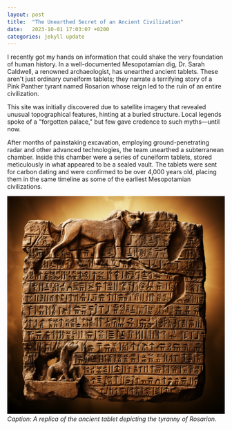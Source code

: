 ```yaml
---
layout: post
title:  "The Unearthed Secret of an Ancient Civilization"
date:   2023-10-01 17:03:07 +0200
categories: jekyll update
---
```

I recently got my hands on information that could shake the very foundation of human history. In a well-documented Mesopotamian dig, Dr. Sarah Caldwell, a renowned archaeologist, has unearthed ancient tablets. These aren't just ordinary cuneiform tablets; they narrate a terrifying story of a Pink Panther tyrant named Rosarion whose reign led to the ruin of an entire civilization.

This site was initially discovered due to satellite imagery that revealed unusual topographical features, hinting at a buried structure. Local legends spoke of a "forgotten palace," but few gave credence to such myths—until now.

After months of painstaking excavation, employing ground-penetrating radar and other advanced technologies, the team unearthed a subterranean chamber. Inside this chamber were a series of cuneiform tablets, stored meticulously in what appeared to be a sealed vault. The tablets were sent for carbon dating and were confirmed to be over 4,000 years old, placing them in the same timeline as some of the earliest Mesopotamian civilizations.

![A replica of the ancient tablet depicting the tyranny of Rosarion](/assets/cuneiform-tablet-warning-rosarion-dynasty.png)
*Caption: A replica of the ancient tablet depicting the tyranny of Rosarion.*